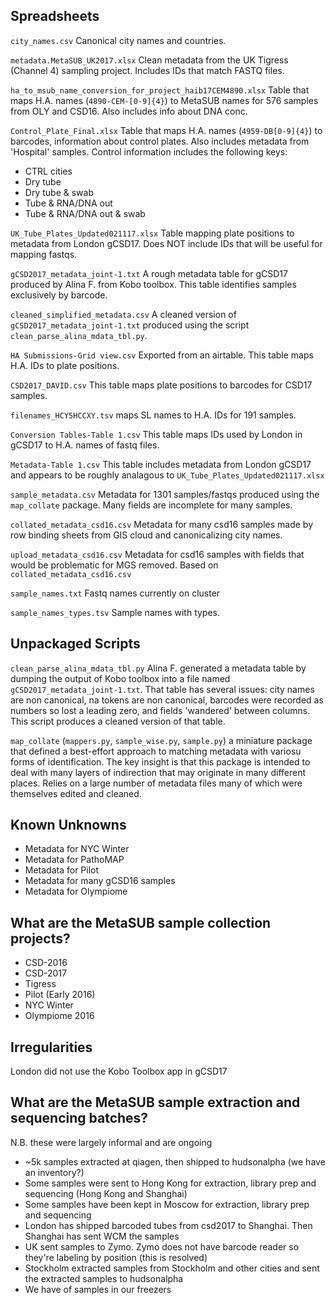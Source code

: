 ## Spreadsheets

`city_names.csv` Canonical city names and countries. 

`metadata.MetaSUB_UK2017.xlsx` Clean metadata from the UK Tigress (Channel 4) sampling project. Includes IDs that match FASTQ files.

`ha_to_msub_name_conversion_for_project_haib17CEM4890.xlsx` Table that maps H.A. names (`4890-CEM-[0-9]{4}`) to MetaSUB names for 576 samples from OLY and CSD16. Also includes info about DNA conc.

`Control_Plate_Final.xlsx` Table that maps H.A. names (`4959-DB[0-9]{4}`) to barcodes, information about control plates. Also includes metadata from 'Hospital' samples. Control information includes the following keys:
 - CTRL cities
 - Dry tube
 - Dry tube & swab
 - Tube & RNA/DNA out
 - Tube & RNA/DNA out & swab 

`UK_Tube_Plates_Updated021117.xlsx` Table mapping plate positions to metadata from London gCSD17. Does NOT include IDs that will be useful for mapping fastqs.

`gCSD2017_metadata_joint-1.txt` A rough metadata table for gCSD17 produced by Alina F. from Kobo toolbox. This table identifies samples exclusively by barcode.

`cleaned_simplified_metadata.csv` A cleaned version of `gCSD2017_metadata_joint-1.txt` produced using the script `clean_parse_alina_mdata_tbl.py`.

`HA Submissions-Grid view.csv` Exported from an airtable. This table maps H.A. IDs to plate positions.

`CSD2017_DAVID.csv` This table maps plate positions to barcodes for CSD17 samples.

`filenames_HCY5HCCXY.tsv` maps SL names to H.A. IDs for 191 samples.

`Conversion Tables-Table 1.csv` This table maps IDs used by London in gCSD17 to H.A. names of fastq files.

`Metadata-Table 1.csv` This table includes metadata from London gCSD17 and appears to be roughly analagous to `UK_Tube_Plates_Updated021117.xlsx`

`sample_metadata.csv` Metadata for 1301 samples/fastqs produced using the `map_collate` package. Many fields are incomplete for many samples.

`collated_metadata_csd16.csv` Metadata for many csd16 samples made by row binding sheets from GIS cloud and canonicalizing city names.

`upload_metadata_csd16.csv` Metadata for csd16 samples with fields that would be problematic for MGS removed. Based on `collated_metadata_csd16.csv`

`sample_names.txt` Fastq names currently on cluster

`sample_names_types.tsv` Sample names with types.

## Unpackaged Scripts

`clean_parse_alina_mdata_tbl.py` Alina F. generated a metadata table by dumping the output of Kobo toolbox into a file named `gCSD2017_metadata_joint-1.txt`. That table has several issues: city names are non canonical, na tokens are non canonical, barcodes were recorded as numbers so lost a leading zero, and fields 'wandered' between columns. This script produces a cleaned version of that table.

`map_collate` (`mappers.py`, `sample_wise.py`, `sample.py`) a miniature package that defined a best-effort approach to matching metadata with variosu forms of identification. The key insight is that this package is intended to deal with many layers of indirection that may originate in many different places. Relies on a large number of metadata files many of which were themselves edited and cleaned.

## Known Unknowns

 - Metadata for NYC Winter
 - Metadata for PathoMAP
 - Metadata for Pilot
 - Metadata for many gCSD16 samples
 - Metadata for Olympiome

## What are the MetaSUB sample collection projects?
 - CSD-2016
 - CSD-2017
 - Tigress
 - Pilot (Early 2016)
 - NYC Winter
 - Olympiome 2016
 
## Irregularities

London did not use the Kobo Toolbox app in gCSD17

## What are the MetaSUB sample extraction and sequencing batches?

N.B. these were largely informal and are ongoing

 - ~5k samples extracted at qiagen, then shipped to hudsonalpha (we have an inventory?)
 - Some samples were sent to Hong Kong for extraction, library prep and sequencing (Hong Kong and Shanghai)
 -  Some samples have been kept in Moscow for extraction, library prep and sequencing
 -  London has shipped barcoded tubes from csd2017 to Shanghai. Then Shanghai has sent WCM the samples
 -  UK sent samples to Zymo. Zymo does not have barcode reader so they're labeling by position (this is resolved)
 -  Stockholm extracted samples from Stockholm and other cities and sent the extracted samples to hudsonalpha
 -  We have <a number> of samples in our freezers


